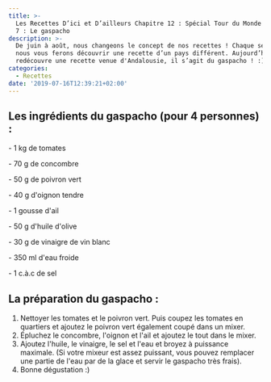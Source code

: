 ```yaml
---
title: >-
  Les Recettes D’ici et D’ailleurs Chapitre 12 : Spécial Tour du Monde - Épisode
  7 : Le gaspacho
description: >-
  De juin à août, nous changeons le concept de nos recettes ! Chaque semaine,
  nous vous ferons découvrir une recette d’un pays différent. Aujourd’hui, on
  redécouvre une recette venue d'Andalousie, il s’agit du gaspacho ! :)
categories:
  - Recettes
date: '2019-07-16T12:39:21+02:00'
---
```

## Les ingrédients du gaspacho (pour 4 personnes) :

\- 1 kg de tomates 

\- 70 g de concombre

\- 50 g de poivron vert

\- 40 g d'oignon tendre

\- 1 gousse d'ail

\- 50 g d'huile d'olive

\- 30 g de vinaigre de vin blanc

\- 350 ml d'eau froide

\- 1 c.à.c de sel

## La préparation du gaspacho :

1. Nettoyer les tomates et le poivron vert. Puis coupez les tomates en quartiers et ajoutez le poivron vert également coupé dans un mixer. 
2. Épluchez le concombre, l'oignon et l'ail et ajoutez le tout dans le mixer.
3. Ajoutez l'huile, le vinaigre, le sel et l'eau et broyez à puissance maximale. (Si votre mixeur est assez puissant, vous pouvez remplacer une partie de l'eau par de la glace et servir le gaspacho très frais).
4. Bonne dégustation :)
